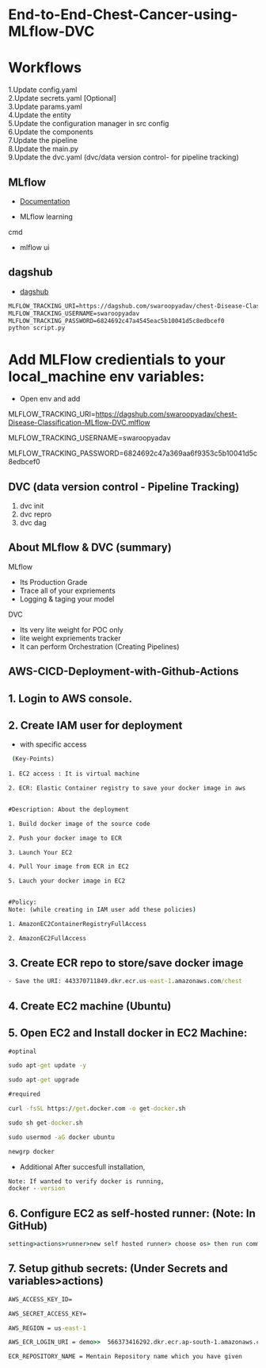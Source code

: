 # End-to-End-Chest-Cancer-using-MLflow-DVC

# Workflows

 1.Update config.yaml <br>
 2.Update secrets.yaml [Optional] <br>
 3.Update params.yaml <br>
 4.Update the entity <br>
 5.Update the configuration manager in src config <br>
 6.Update the components <br>
 7.Update the pipeline <br>
 8.Update the main.py <br>
 9.Update the dvc.yaml (dvc/data version control-  for pipeline tracking) <br>


## MLflow
- [Documentation](https://mlflow.org/docs/latest/index.html)


- MLflow learning

cmd

- mlflow ui

## dagshub

- [dagshub](https://dagshub.com/dashboard)

```cmd
MLFLOW_TRACKING_URI=https://dagshub.com/swaroopyadav/chest-Disease-Classification-MLflow-DVC.mlflow
MLFLOW_TRACKING_USERNAME=swaroopyadav
MLFLOW_TRACKING_PASSWORD=6824692c47a4545eac5b10041d5c8edbcef0
python script.py
```


# Add MLFlow credientials to your local_machine env variables: <br>

- Open env and add <br>

MLFLOW_TRACKING_URI=https://dagshub.com/swaroopyadav/chest-Disease-Classification-MLflow-DVC.mlflow

MLFLOW_TRACKING_USERNAME=swaroopyadav

MLFLOW_TRACKING_PASSWORD=6824692c47a369aa6f9353c5b10041d5c8edbcef0


## DVC (data version control - Pipeline Tracking)
1) dvc init <br>
2) dvc repro <br>
3) dvc dag  <br>


## About MLflow & DVC (summary)
MLflow

- Its Production Grade
- Trace all of your expriements
- Logging & taging your model

DVC

- Its very lite weight for POC only
- lite weight expriements tracker
- It can perform Orchestration (Creating Pipelines)


## AWS-CICD-Deployment-with-Github-Actions

## 1. Login to AWS console. <br>
## 2. Create IAM user for deployment <br>

- with specific access
```cmd
 (Key-Points)
 
1. EC2 access : It is virtual machine

2. ECR: Elastic Container registry to save your docker image in aws


#Description: About the deployment

1. Build docker image of the source code

2. Push your docker image to ECR

3. Launch Your EC2 

4. Pull Your image from ECR in EC2

5. Lauch your docker image in EC2


#Policy:
Note: (while creating in IAM user add these policies)

1. AmazonEC2ContainerRegistryFullAccess

2. AmazonEC2FullAccess
```
## 3. Create ECR repo to store/save docker image
```cmd
- Save the URI: 443370711849.dkr.ecr.us-east-1.amazonaws.com/chest
```
## 4. Create EC2 machine (Ubuntu)
## 5. Open EC2 and Install docker in EC2 Machine:
```cmd
#optinal

sudo apt-get update -y

sudo apt-get upgrade

#required

curl -fsSL https://get.docker.com -o get-docker.sh

sudo sh get-docker.sh

sudo usermod -aG docker ubuntu

newgrp docker
```
- Additional After succesfull installation,
```cmd
Note: If wanted to verify docker is running,
docker --version
```

## 6. Configure EC2 as self-hosted runner: (Note: In GitHub)
```cmd 
setting>actions>runner>new self hosted runner> choose os> then run command one by one
```
## 7. Setup github secrets: (Under Secrets and variables>actions)
```cmd
AWS_ACCESS_KEY_ID=

AWS_SECRET_ACCESS_KEY=

AWS_REGION = us-east-1

AWS_ECR_LOGIN_URI = demo>>  566373416292.dkr.ecr.ap-south-1.amazonaws.com

ECR_REPOSITORY_NAME = Mentain Repository name which you have given
```
